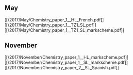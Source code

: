 
## May
[[/2017/May/Chemistry_paper_1__HL_French.pdf]]
[[/2017/May/Chemistry_paper_1__TZ1_SL.pdf]]
[[/2017/May/Chemistry_paper_1__TZ1_SL_markscheme.pdf]]

## November
[[/2017/November/Chemistry_paper_1__HL_markscheme.pdf]]
[[/2017/November/Chemistry_paper_1__SL_markscheme.pdf]]
[[/2017/November/Chemistry_paper_2__SL_Spanish.pdf]]
